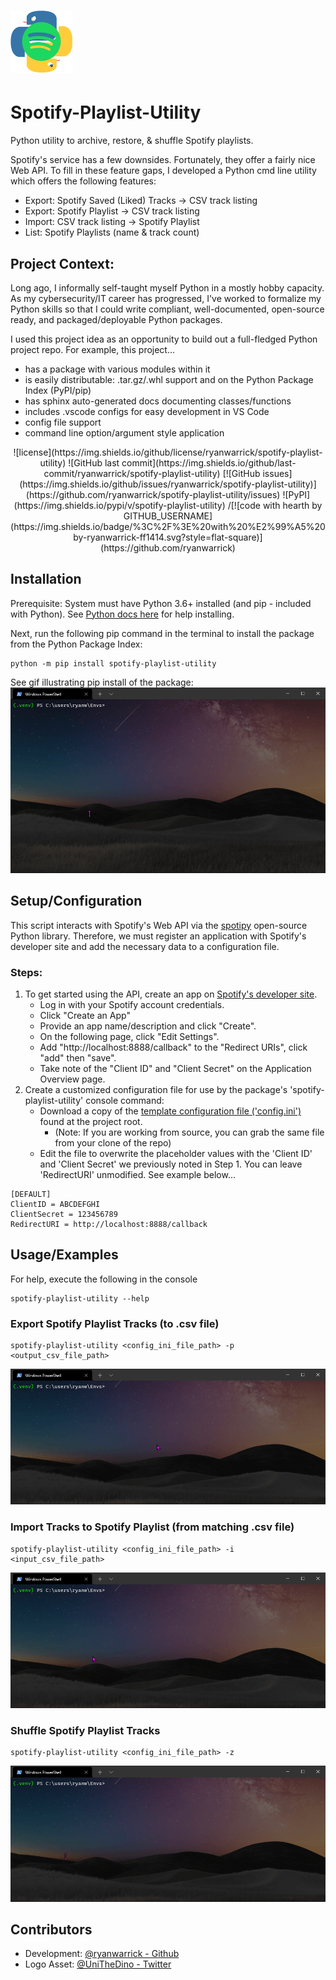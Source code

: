 # <img alt="spotify-playlist-utility logo" src="https://github.com/ryanwarrick/spotify-playlist-utility/blob/master/docs/images/snakify.png?raw=true" height="100">

    
# Spotify-Playlist-Utility

Python utility to archive, restore, & shuffle Spotify playlists.

Spotify's service has a few downsides. Fortunately, they offer a fairly nice Web API. To fill in these feature gaps, I developed a Python cmd line utility which offers the following features:
* Export: Spotify Saved (Liked) Tracks -> CSV track listing
* Export: Spotify Playlist -> CSV track listing
* Import: CSV track listing -> Spotify Playlist
* List: Spotify Playlists (name & track count)

## Project Context:

Long ago, I informally self-taught myself Python in a mostly hobby capacity. As my cybersecurity/IT career has progressed, I've worked to formalize my Python skills so that I could write compliant, well-documented, open-source ready, and packaged/deployable Python packages.

I used this project idea as an opportunity to build out a full-fledged Python project repo.
For example, this project...
* has a package with various modules within it
* is easily distributable: .tar.gz/.whl support and on the Python Package Index (PyPI/pip)
* has sphinx auto-generated docs documenting classes/functions
* includes .vscode configs for easy development in VS Code
* config file support
* command line option/argument style application

<div align="center">
    ![license](https://img.shields.io/github/license/ryanwarrick/spotify-playlist-utility)
    ![GitHub last commit](https://img.shields.io/github/last-commit/ryanwarrick/spotify-playlist-utility)
    [![GitHub issues](https://img.shields.io/github/issues/ryanwarrick/spotify-playlist-utility)](https://github.com/ryanwarrick/spotify-playlist-utility/issues)
    ![PyPI](https://img.shields.io/pypi/v/spotify-playlist-utility)
    /[![code with hearth by GITHUB_USERNAME](https://img.shields.io/badge/%3C%2F%3E%20with%20%E2%99%A5%20by-ryanwarrick-ff1414.svg?style=flat-square)](https://github.com/ryanwarrick)
</div>
  
## Installation 

Prerequisite: System must have Python 3.6+ installed (and pip - included with Python). See [Python docs here](https://wiki.python.org/moin/BeginnersGuide/Download) for help installing.

Next, run the following pip command in the terminal to install the package from the Python Package Index:
```
python -m pip install spotify-playlist-utility
```

See gif illustrating pip install of the package:
![Install Demo](docs/images/install_demo.gif)
<!-- TODO: Create new install gif once updates published to PyPI -->

## Setup/Configuration

This script interacts with Spotify's Web API via the [spotipy](https://github.com/plamere/spotipy) open-source Python library. Therefore, we must register an application with Spotify's developer site and add the necessary data to a configuration file.

### Steps: 
1) To get started using the API, create an app on [Spotify's developer site](https://developer.spotify.com/dashboard/).
    * Log in with your Spotify account credentials.
    * Click "Create an App"
    * Provide an app name/description and click "Create".
    * On the following page, click "Edit Settings".
    * Add "http://localhost:8888/callback" to the "Redirect URIs", click "add" then "save".
    * Take note of the "Client ID" and "Client Secret" on the Application Overview page.
2) Create a customized configuration file for use by the package's 'spotify-playlist-utility' console command:
    * Download a copy of the [template configuration file ('config.ini') ](https://github.com/ryanwarrick/spotify-playlist-utility/blob/master/config.ini) found  at the project root.
        * (Note: If you are working from source, you can grab the same file from your clone of the repo)
    * Edit the file to overwrite the placeholder values with the 'Client ID' and 'Client Secret' we previously noted in Step 1. You can leave 'RedirectURI' unmodified. See example below...

```
[DEFAULT]
ClientID = ABCDEFGHI
ClientSecret = 123456789
RedirectURI = http://localhost:8888/callback
```

## Usage/Examples

For help, execute the following in the console
```
spotify-playlist-utility --help
```
### Export Spotify Playlist Tracks (to .csv file)
```
spotify-playlist-utility <config_ini_file_path> -p <output_csv_file_path>
```
![Export Playlist Tracks Demo](docs/images/export_playlist_tracks_demo.gif)

### Import Tracks to Spotify Playlist (from matching .csv file)
```
spotify-playlist-utility <config_ini_file_path> -i <input_csv_file_path>
```
![Import Tracks to Playlist Demo](docs/images/import_tracks_to_playlist_demo.gif)

### Shuffle Spotify Playlist Tracks
```
spotify-playlist-utility <config_ini_file_path> -z
```
![Shuffle Playlist](docs/images/shuffle_playlist_demo.gif)
  
## Contributors

- Development: [@ryanwarrick - Github](https://www.github.com/ryanwarrick)
- Logo Asset: [@UniTheDino - Twitter](https://twitter.com/unithedino)